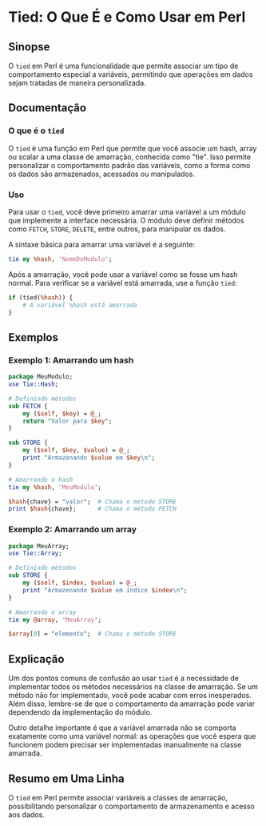 <!--
Meta Description: # Tied: O Que É e Como Usar em Perl ## Sinopse O `tied` em Perl é uma funcionalidade que permite associar um tipo de comportamento especial a variávei...
Meta Keywords: que, hash, tied, perl, como
-->

# Tied: O Que É e Como Usar em Perl

## Sinopse
O `tied` em Perl é uma funcionalidade que permite associar um tipo de comportamento especial a variáveis, permitindo que operações em dados sejam tratadas de maneira personalizada.

## Documentação
### O que é o `tied`
O `tied` é uma função em Perl que permite que você associe um hash, array ou scalar a uma classe de amarração, conhecida como "tie". Isso permite personalizar o comportamento padrão das variáveis, como a forma como os dados são armazenados, acessados ou manipulados.

### Uso
Para usar o `tied`, você deve primeiro amarrar uma variável a um módulo que implemente a interface necessária. O módulo deve definir métodos como `FETCH`, `STORE`, `DELETE`, entre outros, para manipular os dados.

A sintaxe básica para amarrar uma variável é a seguinte:

```perl
tie my %hash, 'NomeDoModulo';
```

Após a amarração, você pode usar a variável como se fosse um hash normal. Para verificar se a variável está amarrada, use a função `tied`:

```perl
if (tied(%hash)) {
    # A variável %hash está amarrada
}
```

## Exemplos
### Exemplo 1: Amarrando um hash
```perl
package MeuModulo;
use Tie::Hash;

# Definindo métodos
sub FETCH {
    my ($self, $key) = @_;
    return "Valor para $key"; 
}

sub STORE {
    my ($self, $key, $value) = @_;
    print "Armazenando $value em $key\n";
}

# Amarrando o hash
tie my %hash, 'MeuModulo';

$hash{chave} = "valor";  # Chama o método STORE
print $hash{chave};      # Chama o método FETCH
```

### Exemplo 2: Amarrando um array
```perl
package MeuArray;
use Tie::Array;

# Definindo métodos
sub STORE {
    my ($self, $index, $value) = @_;
    print "Armazenando $value em índice $index\n";
}

# Amarrando o array
tie my @array, 'MeuArray';

$array[0] = "elemento";  # Chama o método STORE
```

## Explicação
Um dos pontos comuns de confusão ao usar `tied` é a necessidade de implementar todos os métodos necessários na classe de amarração. Se um método não for implementado, você pode acabar com erros inesperados. Além disso, lembre-se de que o comportamento da amarração pode variar dependendo da implementação do módulo.

Outro detalhe importante é que a variável amarrada não se comporta exatamente como uma variável normal: as operações que você espera que funcionem podem precisar ser implementadas manualmente na classe amarrada.

## Resumo em Uma Linha
O `tied` em Perl permite associar variáveis a classes de amarração, possibilitando personalizar o comportamento de armazenamento e acesso aos dados.